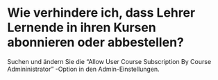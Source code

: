 
# Wie verhindere ich, dass Lehrer Lernende in ihren Kursen abonnieren oder abbestellen?

Suchen und ändern Sie die “Allow User Course Subscription By Course Admininistrator” -Option in den Admin-Einstellungen.